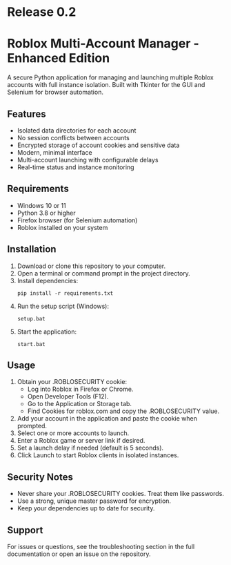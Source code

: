 # Release 0.2
# Roblox Multi-Account Manager - Enhanced Edition

A secure Python application for managing and launching multiple Roblox accounts with full instance isolation. Built with Tkinter for the GUI and Selenium for browser automation.

## Features

- Isolated data directories for each account
- No session conflicts between accounts
- Encrypted storage of account cookies and sensitive data
- Modern, minimal interface
- Multi-account launching with configurable delays
- Real-time status and instance monitoring

## Requirements

- Windows 10 or 11
- Python 3.8 or higher
- Firefox browser (for Selenium automation)
- Roblox installed on your system

## Installation

1. Download or clone this repository to your computer.
2. Open a terminal or command prompt in the project directory.
3. Install dependencies:
   ```
   pip install -r requirements.txt
   ```
4. Run the setup script (Windows):
   ```
   setup.bat
   ```
5. Start the application:
   ```
   start.bat
   ```

## Usage

1. Obtain your .ROBLOSECURITY cookie:
   - Log into Roblox in Firefox or Chrome.
   - Open Developer Tools (F12).
   - Go to the Application or Storage tab.
   - Find Cookies for roblox.com and copy the .ROBLOSECURITY value.
2. Add your account in the application and paste the cookie when prompted.
3. Select one or more accounts to launch.
4. Enter a Roblox game or server link if desired.
5. Set a launch delay if needed (default is 5 seconds).
6. Click Launch to start Roblox clients in isolated instances.

## Security Notes

- Never share your .ROBLOSECURITY cookies. Treat them like passwords.
- Use a strong, unique master password for encryption.
- Keep your dependencies up to date for security.

## Support

For issues or questions, see the troubleshooting section in the full documentation or open an issue on the repository.

